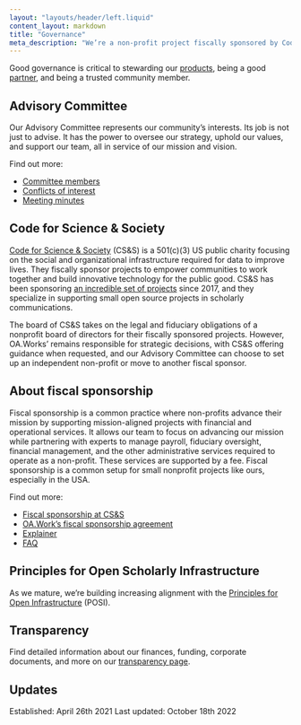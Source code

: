 ```yaml
---
layout: "layouts/header/left.liquid"
content_layout: markdown
title: "Governance"
meta_description: "We’re a non-profit project fiscally sponsored by Code for Science & Society and governed by our Advisory Committee."
---
```


Good governance is critical to stewarding our [products](https://oa.works/products/), being a good [partner](https://oa.works/people/partners/), and being a trusted community member.

## Advisory Committee

Our Advisory Committee represents our community’s interests. Its job is not just to advise. It has the power to oversee our strategy, uphold our values, and support our team, all in service of our mission and vision.

Find out more:
- [Committee members](https://oa.works/people/advisory-committee/)
- [Conflicts of interest](https://drive.google.com/drive/folders/1DJQKX8jUvgQLKYkSyBZSZ5DubxNj3nj6?usp=sharing)
- [Meeting minutes](https://drive.google.com/drive/folders/1BRmxtsdw5_IIcyRCFoLPSNLs070vbl3T?usp=sharing)

## Code for Science & Society

[Code for Science & Society](https://www.codeforsociety.org/) (CS&S) is a 501(c)(3) US public charity focusing on the social and organizational infrastructure required for data to improve lives. They fiscally sponsor projects to empower communities to work together and build innovative technology for the public good. CS&S has been sponsoring [an incredible set of projects](https://www.codeforsociety.org/fsp/projects) since 2017, and they specialize in supporting small open source projects in scholarly communications.

The board of CS&S takes on the legal and fiduciary obligations of a nonprofit board of directors for their fiscally sponsored projects. However, OA.Works’ remains responsible for strategic decisions, with CS&S offering guidance when requested, and our Advisory Committee can choose to set up an independent non-profit or move to another fiscal sponsor.<a id=fsp></a>

## About fiscal sponsorship

Fiscal sponsorship is a common practice where non-profits advance their mission by supporting mission-aligned projects with financial and operational services. It allows our team to focus on advancing our mission while partnering with experts to manage payroll, fiduciary oversight, financial management, and the other administrative services required to operate as a non-profit. These services are supported by a fee. Fiscal sponsorship is a common setup for small nonprofit projects like ours, especially in the USA.

Find out more:
- [Fiscal sponsorship at CS&S](https://www.codeforsociety.org/fsp)
- [OA.Work’s fiscal sponsorship agreement](https://drive.google.com/file/d/1R-Xz6ni4AU6xzPB6diVO_76P6JMhbWl-/view)
- [Explainer](https://www.councilofnonprofits.org/tools-resources/fiscal-sponsorship-nonprofits)
- [FAQ](https://newventurefund.org/who-we-are/faq/)

## Principles for Open Scholarly Infrastructure

As we mature, we’re building increasing alignment with the [Principles for Open Infrastructure](https://openscholarlyinfrastructure.org/) (POSI).

## Transparency

Find detailed information about our finances, funding, corporate documents, and more on our [transparency page](https://oa.works/policies/transparency).

## Updates

Established: April 26th 2021
Last updated: October 18th 2022
